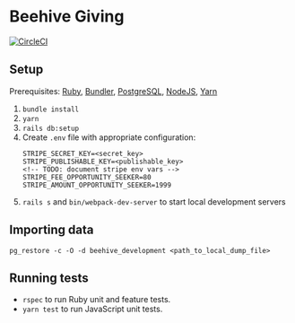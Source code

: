 # Beehive Giving

[![CircleCI](https://circleci.com/gh/TechforgoodCAST/beehive-giving.svg?style=svg&circle-token=9943df0487898ea0014071a42ee8da8b0d4b1d7e)](https://circleci.com/gh/TechforgoodCAST/beehive-giving)

## Setup
Prerequisites: [Ruby](https://www.ruby-lang.org), [Bundler](https://bundler.io/), [PostgreSQL](https://www.postgresql.org/), [NodeJS](https://nodejs.org/), [Yarn](https://yarnpkg.com/)

1. `bundle install`
2. `yarn`
3. `rails db:setup`
4. Create `.env` file with appropriate configuration:
   ```
   STRIPE_SECRET_KEY=<secret_key>
   STRIPE_PUBLISHABLE_KEY=<publishable_key>
   <!-- TODO: document stripe env vars -->
   STRIPE_FEE_OPPORTUNITY_SEEKER=80
   STRIPE_AMOUNT_OPPORTUNITY_SEEKER=1999
   ```
5. `rails s` and `bin/webpack-dev-server` to start local development servers

## Importing data
`pg_restore -c -O -d beehive_development <path_to_local_dump_file>`

## Running tests
- `rspec` to run Ruby unit and feature tests.
- `yarn test` to run JavaScript unit tests.
